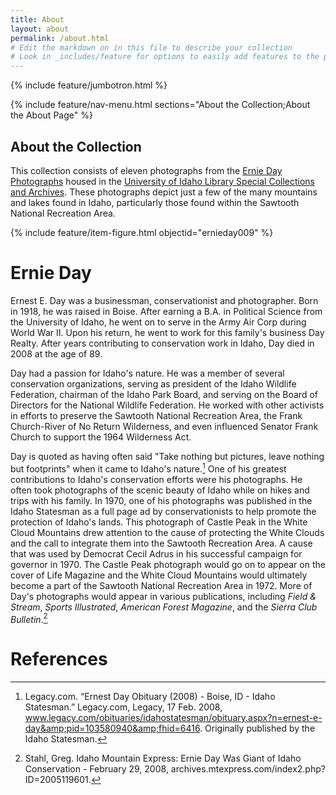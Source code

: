 ```yaml
---
title: About
layout: about
permalink: /about.html
# Edit the markdown on in this file to describe your collection
# Look in _includes/feature for options to easily add features to the page
---
```


{% include feature/jumbotron.html %} 

{% include feature/nav-menu.html sections="About the Collection;About the About Page" %}

## About the Collection

This collection consists of eleven photographs from the [Ernie Day Photographs](http://archiveswest.orbiscascade.org/ark:/80444/xv39776) housed in the [University of Idaho Library Special Collections and Archives](https://www.lib.uidaho.edu/special-collections/). These photographs depict just a few of the many mountains and lakes found in Idaho, particularly those found within the Sawtooth National Recreation Area.  

{% include feature/item-figure.html objectid="ernieday009" %}

# Ernie Day 

Ernest E. Day was a businessman, conservationist and photographer. Born in 1918, he was raised in Boise. After earning a B.A. in Political Science from the University of Idaho, he went on to serve in the Army Air Corp during World War II. Upon his return, he went to work for this family's business Day Realty. After years contributing to conservation work in Idaho, Day died in 2008 at the age of 89.

Day had a passion for Idaho's nature. He was a member of several conservation organizations, serving as president of the Idaho Wildlife Federation, chairman of the Idaho Park Board, and serving on the Board of Directors for the National Wildlife Federation. He worked with other activists in efforts to preserve the Sawtooth National Recreation Area, the Frank Church-River of No Return Wilderness, and even influenced Senator Frank Church to support the 1964 Wilderness Act.

Day is quoted as having often said "Take nothing but pictures, leave nothing but footprints" when it came to Idaho's nature.[^1] One of his greatest contributions to Idaho's conservation efforts were his photographs. He often took photographs of the scenic beauty of Idaho while on hikes and trips with his family. In 1970, one of his photographs was published in the Idaho Statesman as a full page ad by conservationists to help promote the protection of Idaho's lands. This photograph of Castle Peak in the White Cloud Mountains drew attention to the cause of protecting the White Clouds and the call to integrate them into the Sawtooth Recreation Area. A cause that was used by Democrat Cecil Adrus in his successful campaign for governor in 1970. The Castle Peak photograph would go on to appear on the cover of Life Magazine and the White Cloud Mountains would ultimately become a part of the Sawtooth National Recreation Area in 1972. More of Day's photographs would appear in various publications, including *Field & Stream*, *Sports Illustrated*, *American Forest Magazine*, and the *Sierra Club Bulletin*.[^2]


# References

[^1]: Legacy.com. “Ernest Day Obituary (2008) - Boise, ID - Idaho Statesman.” Legacy.com, Legacy, 17 Feb. 2008, www.legacy.com/obituaries/idahostatesman/obituary.aspx?n=ernest-e-day&amp;pid=103580940&amp;fhid=6416. Originally published by the Idaho Statesman.

[^2]: Stahl, Greg. Idaho Mountain Express: Ernie Day Was Giant of Idaho Conservation - February 29, 2008, archives.mtexpress.com/index2.php?ID=2005119601. 



